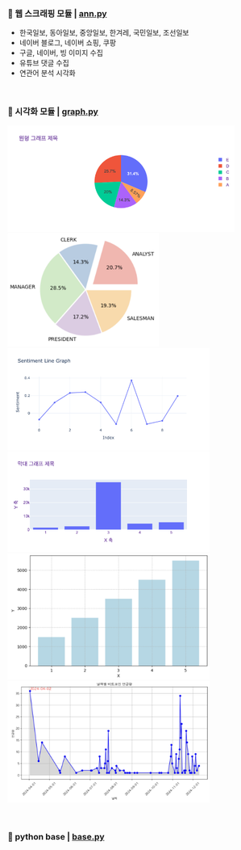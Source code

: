 ### 📌 웹 스크래핑 모듈 | [ann.py](ann.py)</br>
- 한국일보, 동아일보, 중앙일보, 한겨레, 국민일보, 조선일보 
- 네이버 블로그, 네이버 쇼핑, 쿠팡
- 구글, 네이버, 빙 이미지 수집
- 유튜브 댓글 수집
- 연관어 분석 시각화

&nbsp;

### 📌 시각화 모듈 | [graph.py](graph.py)</br> 
<img src="graph/pie1.png" alt="pie1" width="450"/></br>
<img src="graph/pie2.png" alt="pie2" width="300"/></br>
<img src="graph/line1.png" alt="line1" width="400"/></br>
<img src="graph/bar1.png" alt="bar1" width="400"/></br>
<img src="graph/bar2.png" alt="bar2" width="400"/></br>
<img src="graph/amountword1.png" alt="bar2" width="400"/></br>

&nbsp;

### 📌 python base | [base.py](base.py)</br> 

&nbsp;


